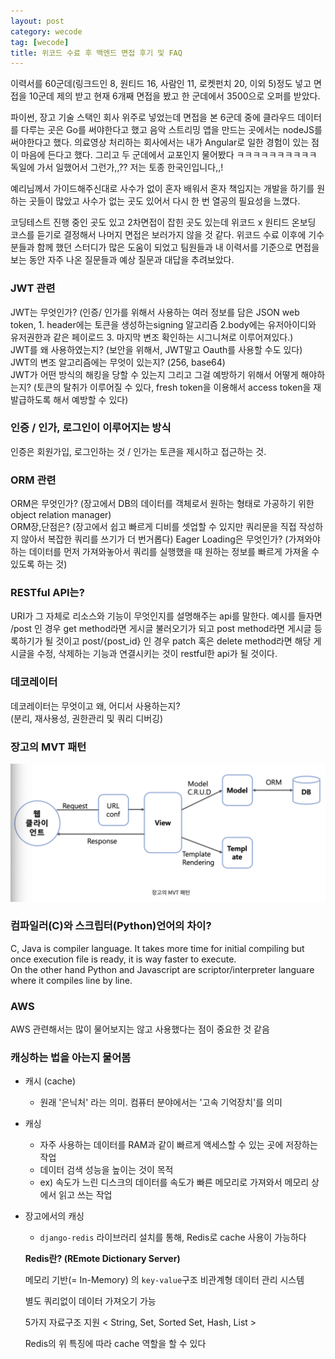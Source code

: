 ```yaml
---
layout: post
category: wecode
tag: [wecode]
title: 위코드 수료 후 백엔드 면접 후기 및 FAQ
---
```


이력서를 60군데(링크드인 8, 원티드 16, 사람인 11, 로켓펀치 20, 이외 5)정도 넣고 면접을 10군데 제의 받고 현재 6개째 면접을 봤고 한 군데에서 3500으로 오퍼를 받았다.  

파이썬, 장고 기술 스택인 회사 위주로 넣었는데 면접을 본 6군데 중에 클라우드 데이터를 다루는 곳은 Go를 써야한다고 했고 음악 스트리밍 앱을 만드는 곳에서는 nodeJS를 써야한다고 했다. 의료영상 처리하는 회사에서는 내가 Angular로 일한 경험이 있는 점이 마음에 든다고 했다. 그리고 두 군데에서 교포인지 물어봤다 ㅋㅋㅋㅋㅋㅋㅋㅋㅋㅋ 독일에 가서 일했어서 그런가,,?? 저는 토종 한국인입니다,,! 

예리님께서 가이드해주신대로 사수가 없이 혼자 배워서 혼자 책임지는 개발을 하기를 원하는 곳들이 많았고 사수가 없는 곳도 있어서 다시 한 번 열공의 필요성을 느꼈다.  

코딩테스트 진행 중인 곳도 있고 2차면접이 잡힌 곳도 있는데 위코드 x 원티드 온보딩 코스를 듣기로 결정해서 나머지 면접은 보러가지 않을 것 같다. 위코드 수료 이후에 기수 분들과 함께 했던 스터디가 많은 도움이 되었고 팀원들과 내 이력서를 기준으로 면접을 보는 동안 자주 나온 질문들과 예상 질문과 대답을 추려보았다.  

### JWT 관련  
JWT는 무엇인가? (인증/ 인가를 위해서 사용하는 여러 정보를 담은 JSON web token, 1. header에는 토큰을 생성하는signing 알고리즘 2.body에는 유저아이디와 유저권한과 같은 페이로드 3. 마지막 변조 확인하는 시그니쳐로 이루어져있다.)    
JWT를 왜 사용하였는지? (보안을 위해서, JWT말고 Oauth를 사용할 수도 있다)  
JWT의 변조 알고리즘에는 무엇이 있는지? (256, base64)  
JWT가 어떤 방식의 해킹을 당할 수 있는지 그리고 그걸 예방하기 위해서 어떻게 해야하는지? (토큰의 탈취가 이루어질 수 있다, fresh token을 이용해서 access token을 재발급하도록 해서 예방할 수 있다)

### 인증 / 인가, 로그인이 이루어지는 방식
인증은 회원가입, 로그인하는 것 / 인가는 토큰을 제시하고 접근하는 것.

### ORM 관련
ORM은 무엇인가? (장고에서 DB의 데이터를 객체로서 원하는 형태로 가공하기 위한 object relation manager)  
ORM장,단점은? (장고에서 쉽고 빠르게 디비를 셋업할 수 있지만 쿼리문을 직접 작성하지 않아서 복잡한 쿼리를 쓰기가 더 번거롭다)
Eager Loading은 무엇인가? (가져와야하는 데이터를 먼저 가져와놓아서 쿼리를 실행했을 때 원하는 정보를 빠르게 가져올 수 있도록 하는 것)

### RESTful API는?
URI가 그 자체로 리소스와 기능이 무엇인지를 설명해주는 api를 말한다. 예시를 들자면 /post 인 경우 get method라면 게시글 불러오기가 되고 post method라면 게시글 등록하기가 될 것이고 post/{post_id} 인 경우 patch 혹은 delete method라면 해당 게시글을 수정, 삭제하는 기능과 연결시키는 것이 restful한 api가 될 것이다. 

### 데코레이터
데코레이터는 무엇이고 왜, 어디서 사용하는지?  
(분리, 재사용성, 권한관리 및 쿼리 디버깅)

### 장고의 MVT 패턴
![MVT](/public/img/MVT.png)

### 컴파일러(C)와 스크립터(Python)언어의 차이?
C, Java is compiler language. It takes more time for initial compiling but once execution file is ready, it is way faster to execute.  
On the other hand Python and Javascript are scriptor/interpreter languare where it compiles line by line.

### AWS 
AWS 관련해서는 많이 물어보지는 않고 사용했다는 점이 중요한 것 같음

### 캐싱하는 법을 아는지 물어봄

- 캐시 (cache)
    - 원래 '은닉처' 라는 의미. 컴퓨터 분야에서는 '고속 기억장치'를 의미
- 캐싱
    - 자주 사용하는 데이터를 RAM과 같이 빠르게 액세스할 수 있는 곳에 저장하는 작업
    - 데이터 검색 성능을 높이는 것이 목적
    - ex) 속도가 느린 디스크의 데이터를 속도가 빠른 메모리로 가져와서 메모리 상에서 읽고 쓰는 작업
- 장고에서의 캐싱
    - `django-redis` 라이브러리 설치를 통해, Redis로 cache 사용이 가능하다
    
    **Redis란? (REmote Dictionary Server)** 
    
    메모리 기반(= In-Memory) 의 `key-value`구조 비관계형 데이터 관리 시스템
    
    별도 쿼리없이 데이터 가져오기 가능 
    
    5가지 자료구조 지원 < String, Set, Sorted Set, Hash, List > 
    
    Redis의 위 특징에 따라 cache 역할을 할 수 있다